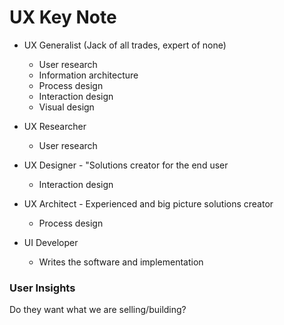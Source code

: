 # UX Key Note

- UX Generalist (Jack of all trades, expert of none)
    - User research
    - Information architecture
    - Process design
    - Interaction design
    - Visual design

- UX Researcher
    - User research
- UX Designer - "Solutions creator for the end user
    - Interaction design
- UX Architect - Experienced and big picture solutions creator
    - Process design
- UI Developer
    - Writes the software and implementation

### User Insights

 Do they want what we are selling/building?
